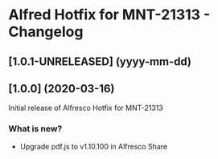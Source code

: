 ﻿# Alfred Hotfix for MNT-21313 - Changelog

## [1.0.1-UNRELEASED] (yyyy-mm-dd)


## [1.0.0] (2020-03-16)

Initial release of Alfresco Hotfix for MNT-21313

### What is new?
- Upgrade pdf.js to v1.10.100 in Alfresco Share
